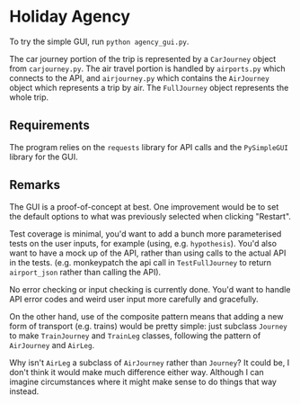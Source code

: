 # Holiday Agency

To try the simple GUI, run `python agency_gui.py`.

The car journey portion of the trip is represented by a `CarJourney` object from `carjourney.py`.
The air travel portion is handled by `airports.py` which connects to the API,
and `airjourney.py` which contains the `AirJourney` object which represents a trip by air.
The `FullJourney` object represents the whole trip.

## Requirements

The program relies on the `requests` library for API calls and
the `PySimpleGUI` library for the GUI.


## Remarks

The GUI is a proof-of-concept at best.
One improvement would be to set the default options to what was
previously selected when clicking "Restart".

Test coverage is minimal,
you'd want to add a bunch more parameterised tests on the 
user inputs, for example (using, e.g. `hypothesis`).
You'd also want to have a mock up of the API, rather than using calls to
the actual API in the tests.
(e.g. monkeypatch the api call in `TestFullJourney` to return `airport_json` rather than
calling the API).

No error checking or input checking is currently done.
You'd want to handle API error codes and weird user input
more carefully and gracefully.

On the other hand, use of the composite pattern means that 
adding a new form of transport (e.g. trains)
would be pretty simple:
just subclass `Journey` to make `TrainJourney`
and `TrainLeg` classes, following the pattern of `AirJourney`
and `AirLeg`.

Why isn't `AirLeg` a subclass of `AirJourney` rather than `Journey`?
It could be, I don't think it would make much difference either way.
Although I can imagine circumstances where it might make sense to
do things that way instead.
